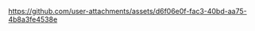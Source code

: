 
<!---
extendAnas/extendAnas is a ✨ special ✨ repository because its `README.md` (this file) appears on your GitHub profile.
You can click the Preview link to take a look at your changes.
--->
 



https://github.com/user-attachments/assets/d6f06e0f-fac3-40bd-aa75-4b8a3fe4538e















